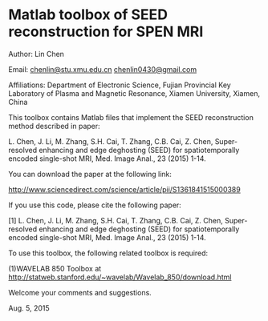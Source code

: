 # Matlab toolbox of SEED reconstruction for SPEN MRI

Author: Lin Chen

Email: chenlin@stu.xmu.edu.cn       chenlin0430@gmail.com

Affiliations:
Department of Electronic Science, Fujian Provincial Key Laboratory of Plasma and Magnetic Resonance, Xiamen University, Xiamen, China

This toolbox contains Matlab files that implement the SEED reconstruction method described in paper:

L. Chen, J. Li, M. Zhang, S.H. Cai, T. Zhang, C.B. Cai, Z. Chen, Super-resolved enhancing and edge deghosting (SEED) for spatiotemporally encoded single-shot MRI, Med. Image Anal., 23 (2015) 1-14.

You can download the paper at the following link:

http://www.sciencedirect.com/science/article/pii/S1361841515000389

If you use this code, please cite the following paper:

[1] L. Chen, J. Li, M. Zhang, S.H. Cai, T. Zhang, C.B. Cai, Z. Chen, Super-resolved enhancing and edge deghosting (SEED) for spatiotemporally encoded single-shot MRI, Med. Image Anal., 23 (2015) 1-14.

To use this toolbox, the following related toolbox is required:

(1)WAVELAB 850 Toolbox at http://statweb.stanford.edu/~wavelab/Wavelab_850/download.html

Welcome your comments and suggestions.

Aug. 5, 2015
